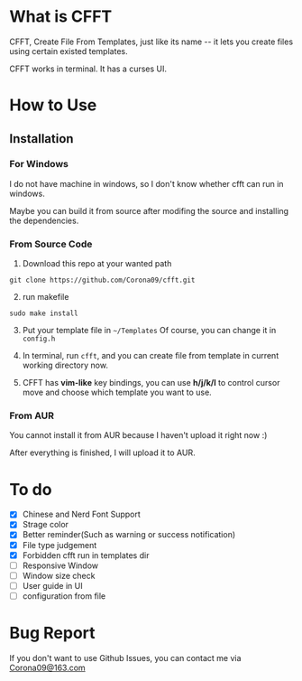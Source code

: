 # What is CFFT #
CFFT, Create File From Templates, just like its name
-- it lets you create files using certain existed templates.

CFFT works in terminal. It has a curses UI. 

# How to Use #

## Installation ##

### For Windows
I do not have machine in windows, so I don't know whether cfft can run in windows.

Maybe you can build it from source after modifing the source and installing the dependencies.

### From Source Code ###
1. Download this repo at your wanted path
  ```
  git clone https://github.com/Corona09/cfft.git
  ```
2. run makefile
  ```Make
  sudo make install
  ```
3. Put your template file in `~/Templates`
  Of course, you can change it in `config.h`

4. In terminal, run `cfft`, and you can create file from template
in current working directory now.

5. CFFT has **vim-like** key bindings, you can use **h/j/k/l** 
to control cursor move and choose which template you want to use.

### From AUR ###
You cannot install it from AUR because I haven't upload it right now :)

After everything is finished, I will upload it to AUR.

# To do #
- [x] Chinese and Nerd Font Support
- [x] Strage color
- [x] Better reminder(Such as warning or success notification)
- [x] File type judgement
- [x] Forbidden cfft run in templates dir
- [ ] Responsive Window
- [ ] Window size check
- [ ] User guide in UI
- [ ] configuration from file

# Bug Report #
If you don't want to use Github Issues,
you can contact me via Corona09@163.com

